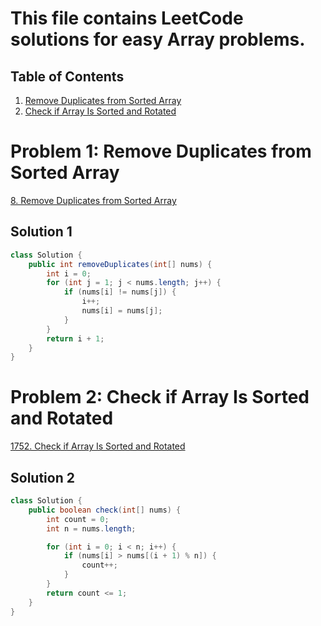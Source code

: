 # This file contains LeetCode solutions for easy Array problems.

## Table of Contents
1. [Remove Duplicates from Sorted Array](#problem-1-remove-duplicates-from-sorted-array)
2. [Check if Array Is Sorted and Rotated](#problem-2-check-if-array-is-sorted-and-rotated)

# Problem 1: Remove Duplicates from Sorted Array
[8. Remove Duplicates from Sorted Array](https://leetcode.com/problems/remove-duplicates-from-sorted-array/)

## Solution 1
```java
class Solution {
    public int removeDuplicates(int[] nums) {
        int i = 0;
        for (int j = 1; j < nums.length; j++) {
            if (nums[i] != nums[j]) {
                i++;
                nums[i] = nums[j];
            }
        }
        return i + 1;
    }
}
```

# Problem 2: Check if Array Is Sorted and Rotated
[1752. Check if Array Is Sorted and Rotated](https://leetcode.com/problems/check-if-array-is-sorted-and-rotated/)

## Solution 2
```java
class Solution {
    public boolean check(int[] nums) {
        int count = 0;
        int n = nums.length;

        for (int i = 0; i < n; i++) {
            if (nums[i] > nums[(i + 1) % n]) {
                count++;
            }
        }
        return count <= 1;
    }
}
